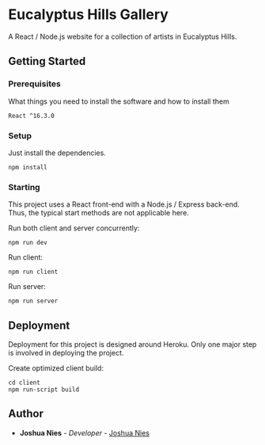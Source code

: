 # Eucalyptus Hills Gallery

A React / Node.js website for a collection of artists in Eucalyptus Hills.

## Getting Started

### Prerequisites

What things you need to install the software and how to install them

```
React ^16.3.0
```

### Setup

Just install the dependencies.

```
npm install
```

### Starting

This project uses a React front-end with a Node.js / Express back-end.  Thus,
the typical start methods are not applicable here.

Run both client and server concurrently:
```
npm run dev
```

Run client:
```
npm run client
```

Run server:
```
npm run server
```

## Deployment

Deployment for this project is designed around Heroku.  Only one major step is
involved in deploying the project.

Create optimized client build:
```
cd client
npm run-script build
```

## Author

* **Joshua Nies** - *Developer* - [Joshua Nies](https://www.linkedin.com/in/joshua-nies-1a7b2711b/)
